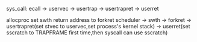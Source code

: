 sys_call: ecall -> uservec -> usertrap -> usertrapret -> userret 

allocproc set swth return address to forkret
scheduler -> swth -> forkret -> usertrapret(set stvec to uservec,set process's kernel stack) -> userret(set sscratch to TRAPFRAME first time,then syscall can use sscratch)
